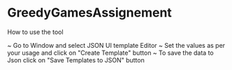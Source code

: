 # GreedyGamesAssignement

How to use the tool

~ Go to Window and select JSON UI template Editor
~ Set the values as per your usage and click on "Create Template" button
~ To save the data to Json click on "Save Templates to JSON" button

